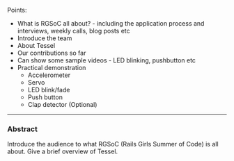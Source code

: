Points:

* What is RGSoC all about? - including the application process and interviews, weekly calls, blog posts etc
* Introduce the team
* About Tessel
* Our contributions so far
* Can show some sample videos - LED blinking, pushbutton etc
* Practical demonstration
  - Accelerometer 
  - Servo
  - LED blink/fade
  - Push button
  - Clap detector (Optional)

-------------------------

### Abstract

Introduce the audience to what RGSoC (Rails Girls Summer of Code) is all about. Give a brief overview of Tessel.


